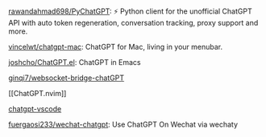 






[rawandahmad698/PyChatGPT](https://github.com/rawandahmad698/PyChatGPT): ⚡️ Python client for the unofficial ChatGPT API with auto token regeneration, conversation tracking, proxy support and more.


[vincelwt/chatgpt-mac](https://github.com/vincelwt/chatgpt-mac): ChatGPT for Mac, living in your menubar.

[joshcho/ChatGPT.el](https://github.com/joshcho/ChatGPT.el): ChatGPT in Emacs

[ginqi7/websocket-bridge-chatGPT](https://github.com/ginqi7/websocket-bridge-chatGPT)

[[ChatGPT.nvim]]

[chatgpt-vscode](https://github.com/mpociot/chatgpt-vscode)

[fuergaosi233/wechat-chatgpt](https://github.com/fuergaosi233/wechat-chatgpt): Use ChatGPT On Wechat via wechaty



